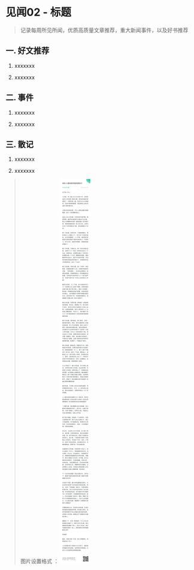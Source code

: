 # 见闻02 - 标题

> 记录每周所见所闻，优质高质量文章推荐，重大新闻事件，以及好书推荐

## 一. 好文推荐

1. xxxxxxx

2. xxxxxxx

## 二. 事件

1. xxxxxxx

2. xxxxxxx

## 三. 散记

1. xxxxxxx

2. xxxxxxx

> 图片设置格式 ： ![Fenng的见解](image/Fenng-七次机遇的见解.jpg)
